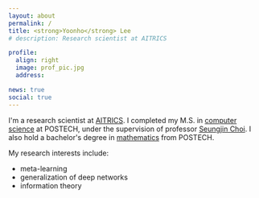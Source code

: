 ```yaml
---
layout: about
permalink: /
title: <strong>Yoonho</strong> Lee
# description: Research scientist at AITRICS

profile:
  align: right
  image: prof_pic.jpg
  address: 

news: true
social: true
---
```


I'm a research scientist at [AITRICS](https://www.aitrics.com/).
I completed my M.S. in [computer science](https://cse.postech.ac.kr/) at POSTECH, under the supervision of professor [Seungjin Choi](http://mlg.postech.ac.kr/~seungjin/).
I also hold a bachelor's degree in [mathematics](http://math.postech.ac.kr/) from POSTECH.

My research interests include:
* meta-learning
* generalization of deep networks
* information theory
<!-- * variational inference -->

